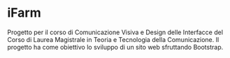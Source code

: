 # iFarm
Progetto per il corso di Comunicazione Visiva e Design delle Interfacce del Corso di Laurea Magistrale in Teoria e Tecnologia della Comunicazione. Il progetto ha come obiettivo lo sviluppo di un sito web sfruttando Bootstrap.
